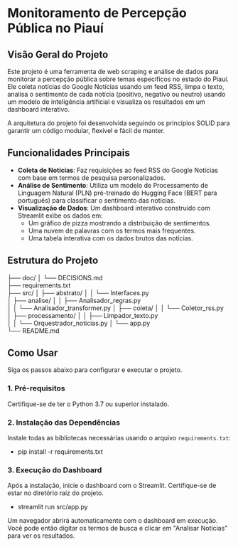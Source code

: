 # Monitoramento de Percepção Pública no Piauí

## Visão Geral do Projeto

Este projeto é uma ferramenta de web scraping e análise de dados para monitorar a percepção pública sobre temas específicos no estado do Piauí. Ele coleta notícias do Google Notícias usando um feed RSS, limpa o texto, analisa o sentimento de cada notícia (positivo, negativo ou neutro) usando um modelo de inteligência artificial e visualiza os resultados em um dashboard interativo.

A arquitetura do projeto foi desenvolvida seguindo os princípios SOLID para garantir um código modular, flexível e fácil de manter.

## Funcionalidades Principais

-   **Coleta de Notícias**: Faz requisições ao feed RSS do Google Notícias com base em termos de pesquisa personalizados.
-   **Análise de Sentimento**: Utiliza um modelo de Processamento de Linguagem Natural (PLN) pré-treinado do Hugging Face (BERT para português) para classificar o sentimento das notícias.
-   **Visualização de Dados**: Um dashboard interativo construído com Streamlit exibe os dados em:
    -   Um gráfico de pizza mostrando a distribuição de sentimentos.
    -   Uma nuvem de palavras com os termos mais frequentes.
    -   Uma tabela interativa com os dados brutos das notícias.

## Estrutura do Projeto

├── doc/
│   └── DECISIONS.md               
├── requirements.txt              
├── src/
│   ├── abstrato/
│   │   └── Interfaces.py          
│   ├── analise/
│   │   ├── Analisador_regras.py    
│   │   └── Analisador_transformer.py 
│   ├── coleta/
│   │   └── Coletor_rss.py          
│   ├── processamento/
│   │   ├── Limpador_texto.py      
│   │   └── Orquestrador_noticias.py 
│   └── app.py                      
└── README.md                     


## Como Usar

Siga os passos abaixo para configurar e executar o projeto.

### 1. Pré-requisitos

Certifique-se de ter o Python 3.7 ou superior instalado.

### 2. Instalação das Dependências

Instale todas as bibliotecas necessárias usando o arquivo `requirements.txt`:

- pip install -r requirements.txt

### 3. Execução do Dashboard

Após a instalação, inicie o dashboard com o Streamlit. Certifique-se de estar no diretório raiz do projeto.

- streamlit run src/app.py

Um navegador abrirá automaticamente com o dashboard em execução. Você pode então digitar os termos de busca e clicar em "Analisar Notícias" para ver os resultados.
